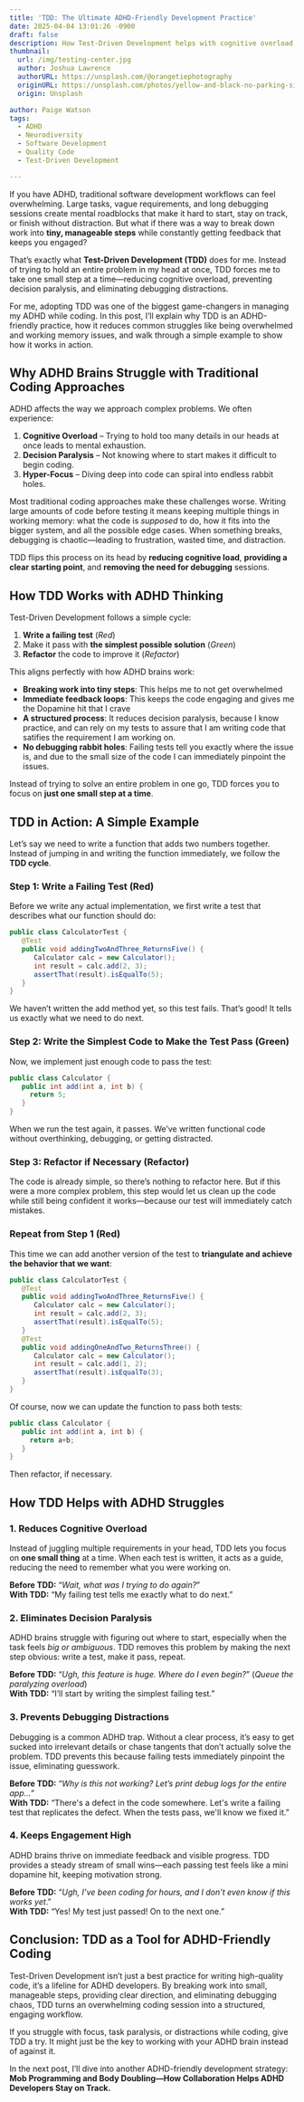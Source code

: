 ```yaml
---
title: 'TDD: The Ultimate ADHD-Friendly Development Practice'
date: 2025-04-04 13:01:26 -0900
draft: false
description: How Test-Driven Development helps with cognitive overload, decision paralysis, and debugging distractions.
thumbnail:
  url: /img/testing-center.jpg
  author: Joshua Lawrence
  authorURL: https://unsplash.com/@orangetiephotography
  originURL: https://unsplash.com/photos/yellow-and-black-no-parking-sign-KlQE824pwxs
  origin: Unsplash

author: Paige Watson
tags:
  - ADHD
  - Neurodiversity
  - Software Development
  - Quality Code
  - Test-Driven Development

---
```


If you have ADHD, traditional software development workflows can feel overwhelming. Large tasks, vague requirements, and
long debugging sessions create mental roadblocks that make it hard to start, stay on track, or finish without
distraction. But what if there was a way to break down work into **tiny, manageable steps** while constantly getting
feedback that keeps you engaged?

That’s exactly what **Test-Driven Development (TDD)** does for me. Instead of trying to hold an entire problem in my
head at
once, TDD forces me to take one small step at a time—reducing cognitive overload, preventing decision paralysis, and
eliminating debugging distractions.

For me, adopting TDD was one of the biggest game-changers in managing my ADHD while coding. In this post, I’ll explain
why TDD is an ADHD-friendly practice, how it reduces common struggles like being overwhelmed and working memory issues,
and walk through a simple example to show how it works in action.

## Why ADHD Brains Struggle with Traditional Coding Approaches

ADHD affects the way we approach complex problems. We often experience:

1. **Cognitive Overload** – Trying to hold too many details in our heads at once leads to mental exhaustion.
2. **Decision Paralysis** – Not knowing where to start makes it difficult to begin coding.
3. **Hyper-Focus** – Diving deep into code can spiral into endless rabbit holes.

Most traditional coding approaches make these challenges worse. Writing large amounts of code before testing it means
keeping multiple things in working memory: what the code is _supposed_ to do, how it fits into the bigger system, and
all
the possible edge cases. When something breaks, debugging is chaotic—leading to frustration, wasted time, and
distraction.

TDD flips this process on its head by **reducing cognitive load**, **providing a clear starting point**, and
**removing the need for debugging** sessions.

## How TDD Works with ADHD Thinking

Test-Driven Development follows a simple cycle:

1. **Write a failing test** (_Red_)
2. Make it pass with **the simplest possible solution** (_Green_)
3. **Refactor** the code to improve it (_Refactor_)

This aligns perfectly with how ADHD brains work:

- **Breaking work into tiny steps**: This helps me to not get overwhelmed
- **Immediate feedback loops**: This keeps the code engaging and gives me the Dopamine hit that I crave
- **A structured process**: It reduces decision paralysis, because I know practice, and can rely on my tests to assure
  that I am writing code that satifies the requirement I am working on.
- **No debugging rabbit holes**: Failing tests tell you exactly where the issue is, and due to the small size of the
  code I can immediately pinpoint the issues.

Instead of trying to solve an entire problem in one go, TDD forces you to focus on **just one small step at a time**.

## TDD in Action: A Simple Example

Let’s say we need to write a function that adds two numbers together. Instead of jumping in and writing the function
immediately, we follow the **TDD cycle**.

### Step 1: Write a Failing Test (Red)

Before we write any actual implementation, we first write a test that describes what our function should do:

```java
public class CalculatorTest {
   @Test
   public void addingTwoAndThree_ReturnsFive() {
      Calculator calc = new Calculator();
      int result = calc.add(2, 3);
      assertThat(result).isEqualTo(5);
   }
}
```

We haven’t written the add method yet, so this test fails. That’s good! It tells us exactly what we need to do next.

### Step 2: Write the Simplest Code to Make the Test Pass (Green)

Now, we implement just enough code to pass the test:

```java
public class Calculator {
   public int add(int a, int b) {
     return 5;
   }
}
```

When we run the test again, it passes. We’ve written functional code without overthinking, debugging, or getting
distracted.

### Step 3: Refactor if Necessary (Refactor)

The code is already simple, so there’s nothing to refactor here. But if this were a more complex problem, this step
would let us clean up the code while still being confident it works—because our test will immediately catch mistakes.

### Repeat from Step 1 (Red)

This time we can add another version of the test to **triangulate and achieve the behavior that we want**:

```java
public class CalculatorTest {
   @Test
   public void addingTwoAndThree_ReturnsFive() {
      Calculator calc = new Calculator();
      int result = calc.add(2, 3);
      assertThat(result).isEqualTo(5);
   }
   @Test
   public void addingOneAndTwo_ReturnsThree() {
      Calculator calc = new Calculator();
      int result = calc.add(1, 2);
      assertThat(result).isEqualTo(3);
   }
}
```

Of course, now we can update the function to pass both tests:

```java
public class Calculator {
   public int add(int a, int b) {
     return a+b;
   }
}
```

Then refactor, if necessary.

## How TDD Helps with ADHD Struggles

### 1. Reduces Cognitive Overload

Instead of juggling multiple requirements in your head, TDD lets you focus on **one small thing** at a time. When each
test is written, it acts as a guide, reducing the need to remember what you were working on.

**Before TDD:** “_Wait, what was I trying to do again?_”  
**With TDD:** “My failing test tells me exactly what to do next.”

### 2. Eliminates Decision Paralysis

ADHD brains struggle with figuring out where to start, especially when the task feels _big or ambiguous_. TDD removes
this problem by making the next step obvious: write a test, make it pass, repeat.

**Before TDD:** “_Ugh, this feature is huge. Where do I even begin?_” (_Queue the paralyzing overload_)  
**With TDD:** “I’ll start by writing the simplest failing test.”

### 3. Prevents Debugging Distractions

Debugging is a common ADHD trap. Without a clear process, it’s easy to get sucked into irrelevant details or chase
tangents that don’t actually solve the problem. TDD prevents this because failing tests immediately pinpoint the
issue, eliminating guesswork.

**Before TDD:** “_Why is this not working? Let’s print debug logs for the entire app…_”  
**With TDD:** “There's a defect in the code somewhere. Let's write a failing test that replicates the defect. When the
tests pass, we'll know we fixed it.”

### 4. Keeps Engagement High

ADHD brains thrive on immediate feedback and visible progress. TDD provides a steady stream of small wins—each
passing test feels like a mini dopamine hit, keeping motivation strong.

**Before TDD:** “_Ugh, I’ve been coding for hours, and I don’t even know if this works yet_.”  
**With TDD:** “Yes! My test just passed! On to the next one.”

## Conclusion: TDD as a Tool for ADHD-Friendly Coding

Test-Driven Development isn’t just a best practice for writing high-quality code, it’s a lifeline for ADHD developers. By
breaking work into small, manageable steps, providing clear direction, and eliminating debugging chaos, TDD turns an
overwhelming coding session into a structured, engaging workflow.

If you struggle with focus, task paralysis, or distractions while coding, give TDD a try. It might just be the key to
working with your ADHD brain instead of against it.

In the next post, I’ll dive into another ADHD-friendly development strategy:
**Mob Programming and Body Doubling—How Collaboration Helps ADHD Developers Stay on Track.**
